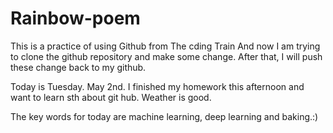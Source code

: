 # Rainbow-poem

This is a practice of using Github from The cding Train
And now I am trying to clone the github repository and make some change.
After that, I will push these change back to my github.

Today is Tuesday. May 2nd.
I finished my homework this afternoon and want to learn sth about git hub.
Weather is good.

The key words for today are machine learning, deep learning and baking.:)
